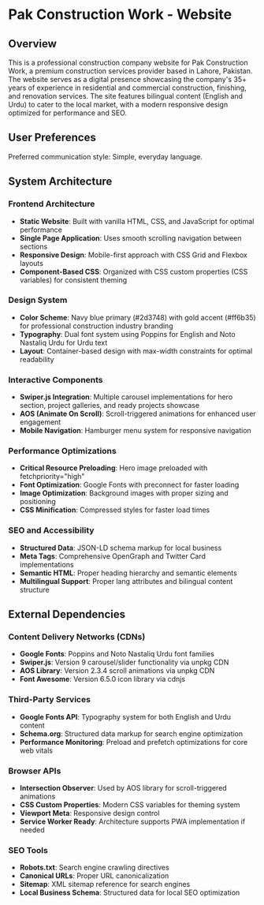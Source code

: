 # Pak Construction Work - Website

## Overview

This is a professional construction company website for Pak Construction Work, a premium construction services provider based in Lahore, Pakistan. The website serves as a digital presence showcasing the company's 35+ years of experience in residential and commercial construction, finishing, and renovation services. The site features bilingual content (English and Urdu) to cater to the local market, with a modern responsive design optimized for performance and SEO.

## User Preferences

Preferred communication style: Simple, everyday language.

## System Architecture

### Frontend Architecture
- **Static Website**: Built with vanilla HTML, CSS, and JavaScript for optimal performance
- **Single Page Application**: Uses smooth scrolling navigation between sections
- **Responsive Design**: Mobile-first approach with CSS Grid and Flexbox layouts
- **Component-Based CSS**: Organized with CSS custom properties (CSS variables) for consistent theming

### Design System
- **Color Scheme**: Navy blue primary (#2d3748) with gold accent (#ff6b35) for professional construction industry branding
- **Typography**: Dual font system using Poppins for English and Noto Nastaliq Urdu for Urdu text
- **Layout**: Container-based design with max-width constraints for optimal readability

### Interactive Components
- **Swiper.js Integration**: Multiple carousel implementations for hero section, project galleries, and ready projects showcase
- **AOS (Animate On Scroll)**: Scroll-triggered animations for enhanced user engagement
- **Mobile Navigation**: Hamburger menu system for responsive navigation

### Performance Optimizations
- **Critical Resource Preloading**: Hero image preloaded with fetchpriority="high"
- **Font Optimization**: Google Fonts with preconnect for faster loading
- **Image Optimization**: Background images with proper sizing and positioning
- **CSS Minification**: Compressed styles for faster load times

### SEO and Accessibility
- **Structured Data**: JSON-LD schema markup for local business
- **Meta Tags**: Comprehensive OpenGraph and Twitter Card implementations
- **Semantic HTML**: Proper heading hierarchy and semantic elements
- **Multilingual Support**: Proper lang attributes and bilingual content structure

## External Dependencies

### Content Delivery Networks (CDNs)
- **Google Fonts**: Poppins and Noto Nastaliq Urdu font families
- **Swiper.js**: Version 9 carousel/slider functionality via unpkg CDN
- **AOS Library**: Version 2.3.4 scroll animations via unpkg CDN
- **Font Awesome**: Version 6.5.0 icon library via cdnjs

### Third-Party Services
- **Google Fonts API**: Typography system for both English and Urdu content
- **Schema.org**: Structured data markup for search engine optimization
- **Performance Monitoring**: Preload and prefetch optimizations for core web vitals

### Browser APIs
- **Intersection Observer**: Used by AOS library for scroll-triggered animations
- **CSS Custom Properties**: Modern CSS variables for theming system
- **Viewport Meta**: Responsive design control
- **Service Worker Ready**: Architecture supports PWA implementation if needed

### SEO Tools
- **Robots.txt**: Search engine crawling directives
- **Canonical URLs**: Proper URL canonicalization
- **Sitemap**: XML sitemap reference for search engines
- **Local Business Schema**: Structured data for local SEO optimization